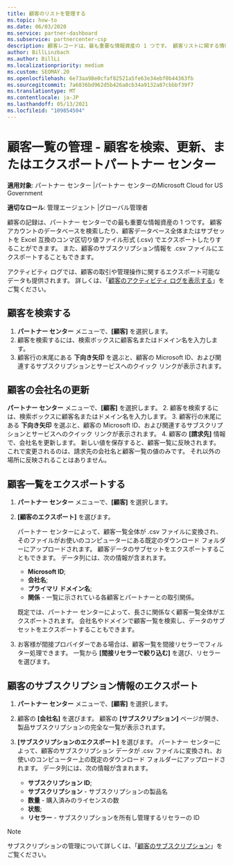 ```yaml
---
title: 顧客のリストを管理する
ms.topic: how-to
ms.date: 06/03/2020
ms.service: partner-dashboard
ms.subservice: partnercenter-csp
description: 顧客レコードは、最も重要な情報資産の 1 つです。 顧客リストに関する情報を表示、検索、更新&エクスポートするパートナー センター学習します。
author: BillLinzbach
ms.author: BillLi
ms.localizationpriority: medium
ms.custom: SEOMAY.20
ms.openlocfilehash: 6e73aa98e0cfaf82521a5fe63e34ebf0b44363fb
ms.sourcegitcommit: 7a6836bd962d5b426a8cb34a9132a87cbbbf39f7
ms.translationtype: MT
ms.contentlocale: ja-JP
ms.lasthandoff: 05/13/2021
ms.locfileid: "109854504"
---
```

# <a name="manage-your-customer-list---search-update-or-export-customers-in-partner-center"></a>顧客一覧の管理 - 顧客を検索、更新、またはエクスポートパートナー センター

**適用対象**: パートナー センター |パートナー センターのMicrosoft Cloud for US Government

**適切なロール**: 管理エージェント |グローバル管理者

顧客の記録は、パートナー センターでの最も重要な情報資産の 1 つです。 顧客アカウントのデータベースを検索したり、顧客データベース全体またはサブセットを Excel 互換のコンマ区切り値ファイル形式 (.csv) でエクスポートしたりすることができます。 また、顧客のサブスクリプション情報を .csv ファイルにエクスポートすることもできます。

アクティビティ ログでは、顧客の取引や管理操作に関するエクスポート可能なデータも提供されます。 詳しくは、「[顧客のアクティビティ ログを表示する](activity-logs.md)」をご覧ください。

## <a name="search-for-a-customer"></a>顧客を検索する

1. **パートナー センター** メニューで、**[顧客]** を選択します。
2. 顧客を検索するには、検索ボックスに顧客名またはドメイン名を入力します。
3. 顧客行の末尾にある **下向き矢印** を選ぶと、顧客の Microsoft ID、および関連するサブスクリプションとサービスへのクイック リンクが表示されます。

## <a name="update-a-customers-company-name"></a>顧客の会社名の更新

**パートナー センター** メニューで、**[顧客]** を選択します。
2. 顧客を検索するには、検索ボックスに顧客名またはドメイン名を入力します。
3. 顧客行の末尾にある **下向き矢印** を選ぶと、顧客の Microsoft ID、および関連するサブスクリプションとサービスへのクイック リンクが表示されます。
4. 顧客の **[請求先]** 情報で、会社名を更新します。 新しい値を保存すると、顧客一覧に反映されます。 これで変更されるのは、請求先の会社名と顧客一覧の値のみです。 それ以外の場所に反映されることはありません。

## <a name="export-your-customer-list"></a>顧客一覧をエクスポートする

1. **パートナー センター** メニューで、**[顧客]** を選択します。
2. **[顧客のエクスポート]** を選びます。

   パートナー センターによって、顧客一覧全体が .csv ファイルに変換され、そのファイルがお使いのコンピューターにある既定のダウンロード フォルダーにアップロードされます。 顧客データのサブセットをエクスポートすることもできます。 データ列には、次の情報が含まれます。

   - **Microsoft ID**;
   - **会社名**;
   - **プライマリ ドメイン名**;
   - **関係** - 一覧に示されている各顧客とパートナーとの取引関係。

    既定では、パートナー センターによって、長さに関係なく顧客一覧全体がエクスポートされます。 会社名やドメインで顧客一覧を検索し、データのサブセットをエクスポートすることもできます。

3. お客様が間接プロバイダーである場合は、顧客一覧を間接リセラーでフィルター処理できます。 一覧から **[間接リセラーで絞り込む]** を選び、リセラーを選びます。


## <a name="export-customer-subscription-information"></a>顧客のサブスクリプション情報のエクスポート

1. **パートナー センター** メニューで、**[顧客]** を選択します。

2. 顧客の **[会社名]** を選びます。 顧客の **[サブスクリプション]** ページが開き、製品サブスクリプションの完全な一覧が表示されます。

3. **[サブスクリプションのエクスポート]** を選びます。 パートナー センターによって、顧客のサブスクリプション データが .csv ファイルに変換され、お使いのコンピューター上の既定のダウンロード フォルダーにアップロードされます。 データ列には、次の情報が含まれます。
   - **サブスクリプション ID**;
   - **サブスクリプション** - サブスクリプションの製品名
   - **数量** - 購入済みのライセンスの数
   - **状態**;
   - **リセラー** - サブスクリプションを所有し管理するリセラーの ID

> [!NOTE]  
> サブスクリプションの管理について詳しくは、「[顧客のサブスクリプション](customer-subscriptions.md)」をご覧ください。
